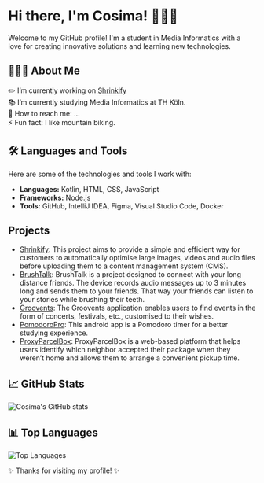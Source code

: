# Hi there, I'm Cosima! 💁🏼‍♀️

Welcome to my GitHub profile! I'm a student in Media Informatics with a love for creating innovative solutions and learning new technologies.

## 👩🏼‍💻 About Me
✏️ I’m currently working on [Shrinkify](https://github.com/ricardotimmr/entwicklungsprojekt-shrinkify) <br>
📚 I’m currently studying Media Informatics at TH Köln. <br>
📮 How to reach me: ... <br>
⚡ Fun fact: I like mountain biking. <br>
 
## 🛠️ Languages and Tools
Here are some of the technologies and tools I work with:

- **Languages:** Kotlin, HTML, CSS, JavaScript
- **Frameworks:** Node.js
- **Tools:** GitHub, IntelliJ IDEA, Figma, Visual Studio Code, Docker

## Projects
- [Shrinkify](https://github.com/ricardotimmr/entwicklungsprojekt-shrinkify): This project aims to provide a simple and efficient way for customers to automatically optimise large images, videos and audio files before uploading them to a content management system (CMS).
- [BrushTalk](https://github.com/ricardotimmr/iot-brushtalkdevice): BrushTalk is a project designed to connect with your long distance friends. The device records audio messages up to 3 minutes long and sends them to your friends. That way your friends can listen to your stories while brushing their teeth.
- [Groovents](https://github.com/ricardotimmr/timm_henrichsmeyer_zink_GDW_WS2324): The Groovents application enables users to find events in the form of concerts, festivals, etc., customised to their wishes.
- [PomodoroPro](https://github.com/cosimazink/PomodoPro-Team22): This android app is a Pomodoro timer for a better studying experience.
- [ProxyParcelBox](https://github.com/cosimazink/proxyparcelbox_cosima_zink): ProxyParcelBox is a web-based platform that helps users identify which neighbor accepted their package when they weren’t home and allows them to arrange a convenient pickup time.

## 📈 GitHub Stats
![Cosima's GitHub stats](https://github-readme-stats.vercel.app/api?username=cosimazink&show_icons=true&theme=radical)

## 📊 Top Languages
![Top Languages](https://github-readme-stats.vercel.app/api/top-langs/?username=cosimazink&layout=compact&theme=radical)

✨ Thanks for visiting my profile! ✨
